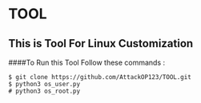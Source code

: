 # TOOL
## This is Tool For Linux Customization

####To Run this Tool Follow these commands :

```
$ git clone https://github.com/AttackOP123/TOOL.git
$ python3 os_user.py
# python3 os_root.py
```
